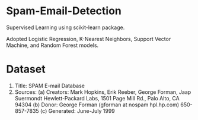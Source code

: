 # Spam-Email-Detection
Supervised Learning using scikit-learn package.

Adopted Logistic Regression, K-Nearest Neighbors, Support Vector Machine, and Random Forest models.

# Dataset
1.  Title:  SPAM E-mail Database
2.  Sources:
  (a) Creators: Mark Hopkins, Erik Reeber, George Forman, Jaap Suermondt
      Hewlett-Packard Labs, 1501 Page Mill Rd., Palo Alto, CA 94304
  (b) Donor: George Forman (gforman at nospam hpl.hp.com)  650-857-7835
  (c) Generated: June-July 1999
